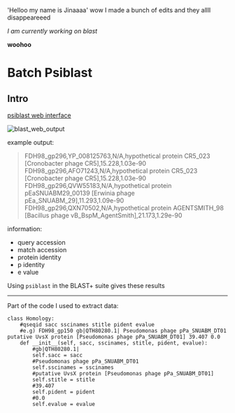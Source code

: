'Helloo my name is Jinaaaa'
wow I made a bunch of edits and they allll disappeareeed

*I am currently working on blast*

**woohoo**

# Batch Psiblast

## Intro

[psiblast web interface](https://blast.ncbi.nlm.nih.gov/Blast.cgi?PAGE_TYPE=BlastSearch&PROGRAM=blastp&BLAST_PROGRAMS=psiBlast)

![blast_web_output](https://i0.wp.com/ncbiinsights.ncbi.nlm.nih.gov/wp-content/uploads/2019/07/blast_results.png?resize=1108%2C777&ssl=1)

example output:
> FDH98_gp296,YP_008125763,N/A,hypothetical protein CR5_023 [Cronobacter phage CR5],15.228,1.03e-90
FDH98_gp296,AFO71243,N/A,hypothetical protein CR5_023 [Cronobacter phage CR5],15.228,1.03e-90
FDH98_gp296,QVW55183,N/A,hypothetical protein pEaSNUABM29_00139 [Erwinia phage pEa_SNUABM_29],11.293,1.09e-90
FDH98_gp296,QXN70502,N/A,hypothetical protein AGENTSMITH_98 [Bacillus phage vB_BspM_AgentSmith],21.173,1.29e-90

information:
* query accession
* match accession
* protein identity
* p identity
* e value

Using `psiblast` in the BLAST+ suite gives these results

---

Part of the code I used to extract data:
```
class Homology:
    #qseqid sacc sscinames stitle pident evalue
    #e.g) FDH98_gp150 gb|QTH80280.1| Pseudomonas phage pPa_SNUABM_DT01 putative UvsX protein [Pseudomonas phage pPa_SNUABM_DT01] 39.407 0.0
    def __init__(self, sacc, sscinames, stitle, pident, evalue):
        #gb|QTH80280.1|
        self.sacc = sacc
        #Pseudomonas phage pPa_SNUABM_DT01
        self.sscinames = sscinames
        #putative UvsX protein [Pseudomonas phage pPa_SNUABM_DT01]
        self.stitle = stitle
        #39.407
        self.pident = pident
        #0.0
        self.evalue = evalue
```
